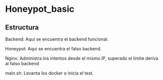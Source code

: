 # Honeypot_basic

## Estructura
Backend: Aqui se encuentra el backend funcional.

Honeypot: Aqui se encuentra el falso backend.

Nginx: Administra los intentos desde el mismo IP, superado el limite deriva al falso backend

main.sh: Levanta los docker o inicia el test.
